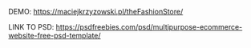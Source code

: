 DEMO: https://maciejkrzyzowski.pl/theFashionStore/

LINK TO PSD: https://psdfreebies.com/psd/multipurpose-ecommerce-website-free-psd-template/
